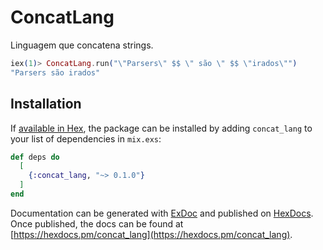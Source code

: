 # ConcatLang

Linguagem que concatena strings.
```ex
iex(1)> ConcatLang.run("\"Parsers\" $$ \" são \" $$ \"irados\"")
"Parsers são irados"
```

## Installation

If [available in Hex](https://hex.pm/docs/publish), the package can be installed
by adding `concat_lang` to your list of dependencies in `mix.exs`:

```elixir
def deps do
  [
    {:concat_lang, "~> 0.1.0"}
  ]
end
```

Documentation can be generated with [ExDoc](https://github.com/elixir-lang/ex_doc)
and published on [HexDocs](https://hexdocs.pm). Once published, the docs can
be found at [https://hexdocs.pm/concat_lang](https://hexdocs.pm/concat_lang).

